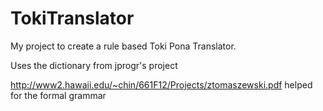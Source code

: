 # TokiTranslator
My project to create a rule based Toki Pona Translator.

Uses the dictionary from jprogr's project

http://www2.hawaii.edu/~chin/661F12/Projects/ztomaszewski.pdf helped for the formal grammar
